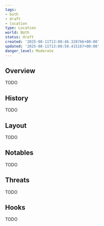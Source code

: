 ```yaml
---
tags:
- both
- draft
- location
type: Location
world: Both
status: draft
created: '2025-08-11T13:08:46.328766+00:00'
updated: '2025-08-11T13:08:50.415167+00:00'
danger_level: Moderate
---
```



## Overview

TODO
## History

TODO
## Layout

TODO
## Notables

TODO
## Threats

TODO
## Hooks

TODO
